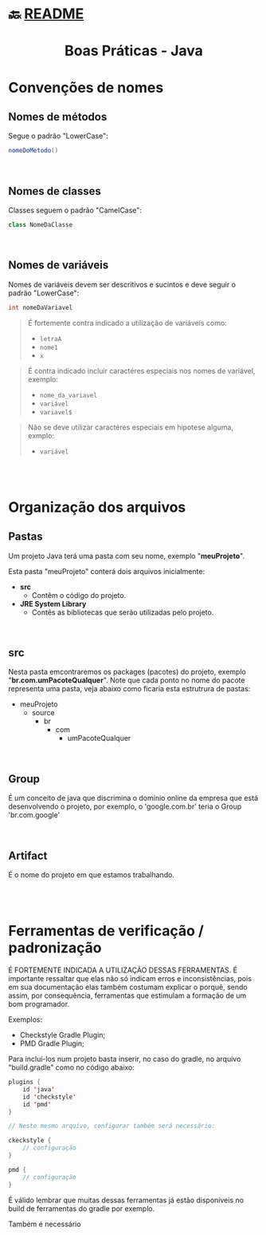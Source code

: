 # :back: [README](../../../README.md#programming-languages)

<h1 align="center">
    Boas Práticas - Java
</h1>

# Convenções de nomes

## Nomes de métodos
Segue o padrão "LowerCase":
```java
nomeDoMetodo()
```

<br>

## Nomes de classes
Classes seguem o padrão "CamelCase":
```java
class NomeDaClasse 
```

<br>

## Nomes de variáveis
Nomes de variáveis devem ser descritivos e sucintos e deve seguir o padrão "LowerCase":
```java
int nomeDaVariavel
``` 

> É fortemente contra indicado a utilização de variáveis como:
>-  `letraA`
>-  `nome1`
>-  `x`

> É contra indicado incluir caractéres especiais nos nomes de variável, exemplo: 
>-   `nome_da_variavel`
>-   `variável`
>-   `variavel$`

> Não se deve utilizar caractéres especiais em hipotese alguma, exmplo: 
>-   `variável`

<br>
<br>

# Organização dos arquivos

## Pastas
Um projeto Java terá uma pasta com seu nome, exemplo "**meuProjeto**".

Esta pasta "meuProjeto" conterá dois arquivos inicialmente:
-   **src**
    -   Contêm o código do projeto.
-   **JRE System Library**
    - Contês as bibliotecas que serão utilizadas pelo projeto.

<br>

## src
Nesta pasta emcontraremos os packages (pacotes) do projeto, exemplo "**br.com.umPacoteQualquer**". Note que cada ponto no nome do pacote representa uma pasta, veja abaixo como ficaria esta estrutrura de pastas:
-   meuProjeto
    -   source
        -   br
            -   com
                -   umPacoteQualquer

<br>

## Group
É um conceito de java que discrimina o domínio online da empresa que está desenvolvendo o projeto, por exemplo, o 'google.com.br' teria o Group 'br.com.google'

<br>

## Artifact
É o nome do projeto em que estamos trabalhando.

<br>
<br>

# Ferramentas de verificação / padronização
É FORTEMENTE INDICADA A UTILIZAÇÃO DESSAS FERRAMENTAS. É importante ressaltar que elas não só indicam erros e inconsistências, pois em sua documentação elas também costumam explicar o porquê, sendo assim, por consequência, ferramentas que estimulam a formação de um bom programador.

Exemplos:
-   Checkstyle Gradle Plugin;
-   PMD Gradle Plugin;

Para incluí-los num projeto basta inserir, no caso do gradle, no arquivo "build.gradle" como no código abaixo:

```java
plugins {
    id 'java'
    id 'checkstyle'
    id 'pmd'
}

// Neste mesmo arquivo, configurar também será necessário:

ckeckstyle {
    // configuração
}

pmd {
    // configuração
}
```

É válido lembrar que muitas dessas ferramentas já estão disponíveis no build de ferramentas do gradle por exemplo.

Também é necessário

<br>
<br>

